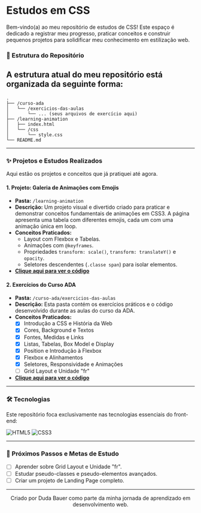# Estudos em CSS

Bem-vindo(a) ao meu repositório de estudos de CSS! Este espaço é dedicado a registrar meu progresso, praticar conceitos e construir pequenos projetos para solidificar meu conhecimento em estilização web.




### 📂 Estrutura do Repositório

A estrutura atual do meu repositório está organizada da seguinte forma:
---
```
.
├── /curso-ada
│   └── /exercicios-das-aulas
│       └── ... (seus arquivos de exercício aqui)
├── /learning-animation
│   ├── index.html
│   └── /css
│       └── style.css
└── README.md
```
---

### ✨ Projetos e Estudos Realizados

Aqui estão os projetos e conceitos que já pratiquei até agora.

#### 1. Projeto: Galeria de Animações com Emojis
* **Pasta:** `/learning-animation`
* **Descrição:** Um projeto visual e divertido criado para praticar e demonstrar conceitos fundamentais de animações em CSS3. A página apresenta uma tabela com diferentes emojis, cada um com uma animação única em loop.
* **Conceitos Praticados:**
    * Layout com Flexbox e Tabelas.
    * Animações com `@keyframes`.
    * Propriedades `transform: scale()`, `transform: translateY()` e `opacity`.
    * Seletores descendentes (`.classe span`) para isolar elementos.
* **[Clique aqui para ver o código](https://github.com/DudahBauer/aprendendo-css/tree/main/learning-animation)**

#### 2. Exercícios do Curso ADA
* **Pasta:** `/curso-ada/exercicios-das-aulas`
* **Descrição:** Esta pasta contém os exercícios práticos e o código desenvolvido durante as aulas do curso da ADA.
* **Conceitos Praticados:**
   * [x] Introdução a CSS e História da Web
    * [x] Cores, Background e Textos
    * [x] Fontes, Medidas e Links
    * [x] Listas, Tabelas, Box Model e Display
    * [x] Position e Introdução à Flexbox
    * [x] Flexbox e Alinhamentos
    * [x] Seletores, Responsividade e Animações
    * [ ] Grid Layout e Unidade "fr"
* **[Clique aqui para ver o código](https://github.com/DudahBauer/aprendendo-css/tree/main/curso-ada/exercicios-das-aulas)**

---

### 🛠️ Tecnologias

Este repositório foca exclusivamente nas tecnologias essenciais do front-end:

![HTML5](https://img.shields.io/badge/html5-%23E34F26.svg?style=for-the-badge&logo=html5&logoColor=white)
![CSS3](https://img.shields.io/badge/css3-%231572B6.svg?style=for-the-badge&logo=css3&logoColor=white)

---

### 📖 Próximos Passos e Metas de Estudo

- [ ] Aprender sobre Grid Layout e Unidade "fr".
- [ ] Estudar pseudo-classes e pseudo-elementos avançados.
- [ ] Criar um projeto de Landing Page completo.

---

<p align="center">
  Criado por Duda Bauer como parte da minha jornada de aprendizado em desenvolvimento web. 
</p>
